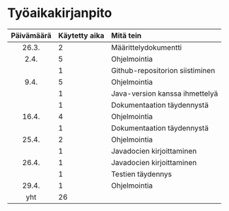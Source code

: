 # Työaikakirjanpito

| Päivämäärä | Käytetty aika | Mitä tein  |
| :----:|:-----| :-----|
| 26.3. | 2    | Määrittelydokumentti |
| 2.4. |5| Ohjelmointia |
|  | 1 | Github-repositorion siistiminen |
| 9.4. | 5 | Ohjelmointia|
|| 1 | Java-version kanssa ihmettelyä |
|| 1 | Dokumentaation täydennystä |
| 16.4. | 4 | Ohjelmointia |
|| 1 | Dokumentaation täydennystä|
| 25.4. | 2 | Ohjelmointia |
|| 1 | Javadocien kirjoittaminen |
| 26.4. | 1 | Javadocien kirjoittaminen |
|| 1 | Testien täydennys |
| 29.4. | 1 | Ohjelmointia |
| yht | 26 | |
